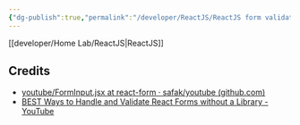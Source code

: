 ```yaml
---
{"dg-publish":true,"permalink":"/developer/ReactJS/ReactJS form validation without Library/","dgPassFrontmatter":true}
---
```


[[developer/Home Lab/ReactJS\|ReactJS]]
## Credits
- [youtube/FormInput.jsx at react-form · safak/youtube (github.com)](https://github.com/safak/youtube/blob/react-form/src/components/FormInput.jsx)
- [BEST Ways to Handle and Validate React Forms without a Library - YouTube](https://www.youtube.com/watch?v=tIdNeoHniEY)